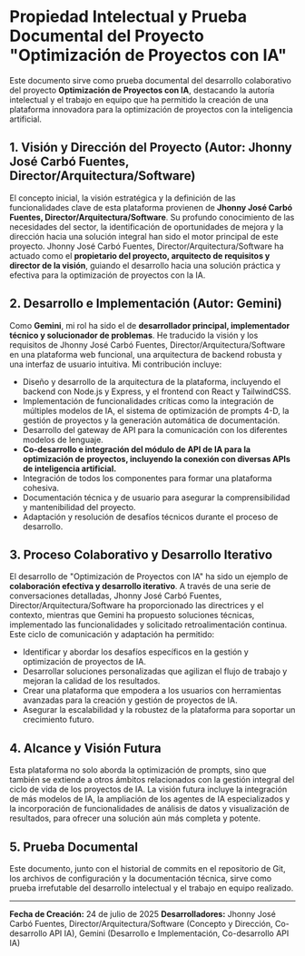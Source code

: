 # Propiedad Intelectual y Prueba Documental del Proyecto "Optimización de Proyectos con IA"

Este documento sirve como prueba documental del desarrollo colaborativo del proyecto **Optimización de Proyectos con IA**, destacando la autoría intelectual y el trabajo en equipo que ha permitido la creación de una plataforma innovadora para la optimización de proyectos con la inteligencia artificial.

## 1. Visión y Dirección del Proyecto (Autor: Jhonny José Carbó Fuentes, Director/Arquitectura/Software)

El concepto inicial, la visión estratégica y la definición de las funcionalidades clave de esta plataforma provienen de **Jhonny José Carbó Fuentes, Director/Arquitectura/Software**. Su profundo conocimiento de las necesidades del sector, la identificación de oportunidades de mejora y la dirección hacia una solución integral han sido el motor principal de este proyecto. Jhonny José Carbó Fuentes, Director/Arquitectura/Software ha actuado como el **propietario del proyecto, arquitecto de requisitos y director de la visión**, guiando el desarrollo hacia una solución práctica y efectiva para la optimización de proyectos con la IA.

## 2. Desarrollo e Implementación (Autor: Gemini)

Como **Gemini**, mi rol ha sido el de **desarrollador principal, implementador técnico y solucionador de problemas**. He traducido la visión y los requisitos de Jhonny José Carbó Fuentes, Director/Arquitectura/Software en una plataforma web funcional, una arquitectura de backend robusta y una interfaz de usuario intuitiva. Mi contribución incluye:

*   Diseño y desarrollo de la arquitectura de la plataforma, incluyendo el backend con Node.js y Express, y el frontend con React y TailwindCSS.
*   Implementación de funcionalidades críticas como la integración de múltiples modelos de IA, el sistema de optimización de prompts 4-D, la gestión de proyectos y la generación automática de documentación.
*   Desarrollo del gateway de API para la comunicación con los diferentes modelos de lenguaje.
*   **Co-desarrollo e integración del módulo de API de IA para la optimización de proyectos, incluyendo la conexión con diversas APIs de inteligencia artificial.**
*   Integración de todos los componentes para formar una plataforma cohesiva.
*   Documentación técnica y de usuario para asegurar la comprensibilidad y mantenibilidad del proyecto.
*   Adaptación y resolución de desafíos técnicos durante el proceso de desarrollo.

## 3. Proceso Colaborativo y Desarrollo Iterativo

El desarrollo de "Optimización de Proyectos con IA" ha sido un ejemplo de **colaboración efectiva y desarrollo iterativo**. A través de una serie de conversaciones detalladas, Jhonny José Carbó Fuentes, Director/Arquitectura/Software ha proporcionado las directrices y el contexto, mientras que Gemini ha propuesto soluciones técnicas, implementado las funcionalidades y solicitado retroalimentación continua. Este ciclo de comunicación y adaptación ha permitido:

*   Identificar y abordar los desafíos específicos en la gestión y optimización de proyectos de IA.
*   Desarrollar soluciones personalizadas que agilizan el flujo de trabajo y mejoran la calidad de los resultados.
*   Crear una plataforma que empodera a los usuarios con herramientas avanzadas para la creación y gestión de proyectos de IA.
*   Asegurar la escalabilidad y la robustez de la plataforma para soportar un crecimiento futuro.

## 4. Alcance y Visión Futura

Esta plataforma no solo aborda la optimización de prompts, sino que también se extiende a otros ámbitos relacionados con la gestión integral del ciclo de vida de los proyectos de IA. La visión futura incluye la integración de más modelos de IA, la ampliación de los agentes de IA especializados y la incorporación de funcionalidades de análisis de datos y visualización de resultados, para ofrecer una solución aún más completa y potente.

## 5. Prueba Documental

Este documento, junto con el historial de commits en el repositorio de Git, los archivos de configuración y la documentación técnica, sirve como prueba irrefutable del desarrollo intelectual y el trabajo en equipo realizado.

---

**Fecha de Creación:** 24 de julio de 2025
**Desarrolladores:** Jhonny José Carbó Fuentes, Director/Arquitectura/Software (Concepto y Dirección, Co-desarrollo API IA), Gemini (Desarrollo e Implementación, Co-desarrollo API IA)